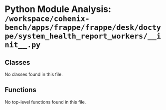 # Python Module Analysis: `/workspace/cohenix-bench/apps/frappe/frappe/desk/doctype/system_health_report_workers/__init__.py`

## Classes

No classes found in this file.


## Functions

No top-level functions found in this file.
